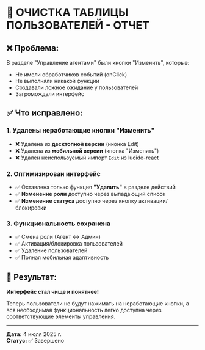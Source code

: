 # 🧹 ОЧИСТКА ТАБЛИЦЫ ПОЛЬЗОВАТЕЛЕЙ - ОТЧЕТ

## ❌ Проблема:
В разделе "Управление агентами" были кнопки "Изменить", которые:
- Не имели обработчиков событий (onClick)
- Не выполняли никакой функции
- Создавали ложное ожидание у пользователей
- Загромождали интерфейс

## ✅ Что исправлено:

### 1. Удалены неработающие кнопки "Изменить"
- ❌ Удалена из **десктопной версии** (иконка Edit)
- ❌ Удалена из **мобильной версии** (кнопка "Изменить")
- ❌ Удален неиспользуемый импорт `Edit` из lucide-react

### 2. Оптимизирован интерфейс
- ✅ Оставлена только функция **"Удалить"** в разделе действий
- ✅ **Изменение роли** доступно через выпадающий список
- ✅ **Изменение статуса** доступно через кнопку активации/блокировки

### 3. Функциональность сохранена
- ✅ Смена роли (Агент ↔ Админ)
- ✅ Активация/блокировка пользователей  
- ✅ Удаление пользователей
- ✅ Полная мобильная адаптивность

## 🚀 Результат:
**Интерфейс стал чище и понятнее!**

Теперь пользователи не будут нажимать на неработающие кнопки, а вся необходимая функциональность легко доступна через соответствующие элементы управления.

---

**Дата:** 4 июля 2025 г.  
**Статус:** ✅ Завершено
